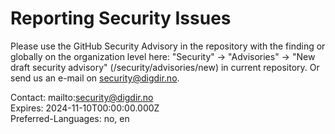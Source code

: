 # Reporting Security Issues

Please use the GitHub Security Advisory in the repository with the finding or globally on the organization level here: "Security" -> "Advisories" -> "New draft security advisory" (/security/advisories/new) in current repository. Or send us an e-mail on <a href = "mailto: security@digdir.no">security@digdir.no</a>.

Contact: mailto:security@digdir.no  
Expires: 2024-11-10T00:00:00.000Z  
Preferred-Languages: no, en
